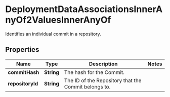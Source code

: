 

# DeploymentDataAssociationsInnerAnyOf2ValuesInnerAnyOf

Identifies an individual commit in a repository. 

## Properties

| Name | Type | Description | Notes |
|------------ | ------------- | ------------- | -------------|
|**commitHash** | **String** | The hash for the Commit.  |  |
|**repositoryId** | **String** | The ID of the Repository that the Commit belongs to.  |  |



